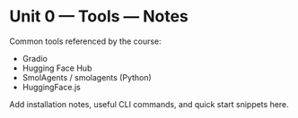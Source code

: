 # Unit 0 — Tools — Notes

Common tools referenced by the course:

- Gradio
- Hugging Face Hub
- SmolAgents / smolagents (Python)
- HuggingFace.js

Add installation notes, useful CLI commands, and quick start snippets here.
